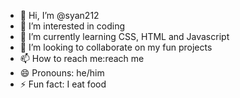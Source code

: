- 👋 Hi, I’m @syan212
- 👀 I’m interested in coding
- 🌱 I’m currently learning CSS, HTML and Javascript
- 💞️ I’m looking to collaborate on my fun projects
- 📫 How to reach me:reach me
- 😄 Pronouns: he/him
- ⚡ Fun fact: I eat food

<!---
syan212/syan212 is a ✨ special ✨ repository because its `README.md` (this file) appears on your GitHub profile.
You can click the Preview link to take a look at your changes.
--->
